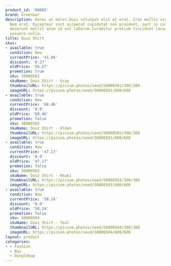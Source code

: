 ```yaml
---
product_id: '00005'
brand: Greenbar
description: Donec ut dolor.Duis volutpat elit et erat. Cras mollis scelerisque nunc.
  Nam erat. Excepteur sint occaecat cupidatat non proident, sunt in culpa qui officia
  deserunt mollit anim id est laborum.Curabitur pretium tincidunt lacus. Nulla dignissim
  posuere nulla.
title: Quuz Shirt
skus:
- available: true
  condition: New
  currentPrice: '41.04'
  discount: '0.27'
  oldPrice: '56.57'
  promotion: true
  sku: S0000501
  skuName: Quuz Shirt - Gray
  thumbnailURL: https://picsum.photos/seed/S0000501/300/300
  imageURL: https://picsum.photos/seed/S0000501/600/600
- available: true
  condition: New
  currentPrice: '68.46'
  discount: '0.0'
  oldPrice: '68.46'
  promotion: false
  sku: S0000502
  skuName: Quuz Shirt - Olden
  thumbnailURL: https://picsum.photos/seed/S0000502/300/300
  imageURL: https://picsum.photos/seed/S0000502/600/600
- available: true
  condition: New
  currentPrice: '47.17'
  discount: '0.0'
  oldPrice: '47.17'
  promotion: false
  sku: S0000503
  skuName: Quuz Shirt - Khaki
  thumbnailURL: https://picsum.photos/seed/S0000503/300/300
  imageURL: https://picsum.photos/seed/S0000503/600/600
- available: true
  condition: New
  currentPrice: '58.24'
  discount: '0.0'
  oldPrice: '58.24'
  promotion: false
  sku: S0000504
  skuName: Quuz Shirt - Teal
  thumbnailURL: https://picsum.photos/seed/S0000504/300/300
  imageURL: https://picsum.photos/seed/S0000504/600/600
layout: product
categories:
- - Fashion
  - Baz
  - Dinglebop
---
```

